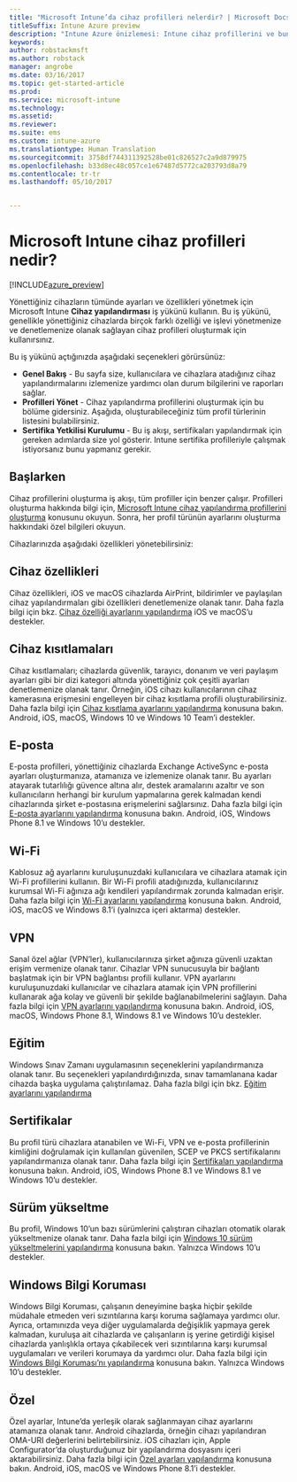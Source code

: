 ```yaml
---
title: "Microsoft Intune’da cihaz profilleri nelerdir? | Microsoft Docs"
titleSuffix: Intune Azure preview
description: "Intune Azure önizlemesi: Intune cihaz profillerini ve bunların şirketinizdeki cihazların yönetilmesine ve korunmasına nasıl yardımcı olabileceğini öğrenin."
keywords: 
author: robstackmsft
ms.author: robstack
manager: angrobe
ms.date: 03/16/2017
ms.topic: get-started-article
ms.prod: 
ms.service: microsoft-intune
ms.technology: 
ms.assetid: 
ms.reviewer: 
ms.suite: ems
ms.custom: intune-azure
ms.translationtype: Human Translation
ms.sourcegitcommit: 3758df744311392528be01c826527c2a9d879975
ms.openlocfilehash: b33d8ec48c057ce1e67487d5772ca203793d8a79
ms.contentlocale: tr-tr
ms.lasthandoff: 05/10/2017


---
```


# <a name="what-are-microsoft-intune-device-profiles"></a>Microsoft Intune cihaz profilleri nedir?

[!INCLUDE[azure_preview](../includes/azure_preview.md)]

Yönettiğiniz cihazların tümünde ayarları ve özellikleri yönetmek için Microsoft Intune **Cihaz yapılandırması** iş yükünü kullanın. Bu iş yükünü, genellikle yönettiğiniz cihazlarda birçok farklı özelliği ve işlevi yönetmenize ve denetlemenize olanak sağlayan cihaz profilleri oluşturmak için kullanırsınız.

Bu iş yükünü açtığınızda aşağıdaki seçenekleri görürsünüz:

- **Genel Bakış** - Bu sayfa size, kullanıcılara ve cihazlara atadığınız cihaz yapılandırmalarını izlemenize yardımcı olan durum bilgilerini ve raporları sağlar.
- **Profilleri Yönet** - Cihaz yapılandırma profillerini oluşturmak için bu bölüme gidersiniz. Aşağıda, oluşturabileceğiniz tüm profil türlerinin listesini bulabilirsiniz.
- **Sertifika Yetkilisi Kurulumu** - Bu iş akışı, sertifikaları yapılandırmak için gereken adımlarda size yol gösterir. Intune sertifika profilleriyle çalışmak istiyorsanız bunu yapmanız gerekir.

## <a name="getting-started"></a>Başlarken

Cihaz profillerini oluşturma iş akışı, tüm profiller için benzer çalışır. Profilleri oluşturma hakkında bilgi için, [Microsoft Intune cihaz yapılandırma profillerini oluşturma](how-to-create-device-profiles.md) konusunu okuyun. Sonra, her profil türünün ayarlarını oluşturma hakkındaki özel bilgileri okuyun.

Cihazlarınızda aşağıdaki özellikleri yönetebilirsiniz:

## <a name="device-features"></a>Cihaz özellikleri

Cihaz özellikleri, iOS ve macOS cihazlarda AirPrint, bildirimler ve paylaşılan cihaz yapılandırmaları gibi özellikleri denetlemenize olanak tanır.
Daha fazla bilgi için bkz. [Cihaz özelliği ayarlarını yapılandırma](how-to-configure-device-features.md) iOS ve macOS’u destekler.

## <a name="device-restrictions"></a>Cihaz kısıtlamaları
Cihaz kısıtlamaları; cihazlarda güvenlik, tarayıcı, donanım ve veri paylaşım ayarları gibi bir dizi kategori altında yönettiğiniz çok çeşitli ayarları denetlemenize olanak tanır. Örneğin, iOS cihazı kullanıcılarının cihaz kamerasına erişmesini engelleyen bir cihaz kısıtlama profili oluşturabilirsiniz.
Daha fazla bilgi için [Cihaz kısıtlama ayarlarını yapılandırma](how-to-configure-device-restrictions.md) konusuna bakın. Android, iOS, macOS, Windows 10 ve Windows 10 Team’i destekler.

## <a name="email"></a>E-posta
E-posta profilleri, yönettiğiniz cihazlarda Exchange ActiveSync e-posta ayarları oluşturmanıza, atamanıza ve izlemenize olanak tanır. Bu ayarları atayarak tutarlılığı güvence altına alır, destek aramalarını azaltır ve son kullanıcıların herhangi bir kurulum yapmalarına gerek kalmadan kendi cihazlarında şirket e-postasına erişmelerini sağlarsınız.
Daha fazla bilgi için [E-posta ayarlarını yapılandırma](how-to-configure-email-settings.md) konusuna bakın. Android, iOS, Windows Phone 8.1 ve Windows 10’u destekler.

## <a name="wi-fi"></a>Wi-Fi
Kablosuz ağ ayarlarını kuruluşunuzdaki kullanıcılara ve cihazlara atamak için Wi-Fi profillerini kullanın. Bir Wi-Fi profili atadığınızda, kullanıcılarınız kurumsal Wi-Fi ağınıza ağı kendileri yapılandırmak zorunda kalmadan erişir.
Daha fazla bilgi için [Wi-Fi ayarlarını yapılandırma](how-to-configure-wi-fi-settings.md) konusuna bakın. Android, iOS, macOS ve Windows 8.1’i (yalnızca içeri aktarma) destekler.

## <a name="vpn"></a>VPN
Sanal özel ağlar (VPN’ler), kullanıcılarınıza şirket ağınıza güvenli uzaktan erişim vermenize olanak tanır. Cihazlar VPN sunucusuyla bir bağlantı başlatmak için bir VPN bağlantısı profili kullanır. VPN ayarlarını kuruluşunuzdaki kullanıcılar ve cihazlara atamak için VPN profillerini kullanarak ağa kolay ve güvenli bir şekilde bağlanabilmelerini sağlayın.
Daha fazla bilgi için [VPN ayarlarını yapılandırma](how-to-configure-vpn-settings.md) konusuna bakın.
Android, iOS, macOS, Windows Phone 8.1, Windows 8.1 ve Windows 10’u destekler.

## <a name="education"></a>Eğitim
Windows Sınav Zamanı uygulamasının seçeneklerini yapılandırmanıza olanak tanır. Bu seçenekleri yapılandırdığınızda, sınav tamamlanana kadar cihazda başka uygulama çalıştırılamaz.
Daha fazla bilgi için bkz. [Eğitim ayarlarını yapılandırma](how-to-configure-education-settings.md)

## <a name="certificates"></a>Sertifikalar
Bu profil türü cihazlara atanabilen ve Wi-Fi, VPN ve e-posta profillerinin kimliğini doğrulamak için kullanılan güvenilen, SCEP ve PKCS sertifikalarını yapılandırmanıza olanak tanır.
Daha fazla bilgi için [Sertifikaları yapılandırma](how-to-configure-certificates.md) konusuna bakın. Android, iOS, Windows Phone 8.1 ve Windows 8.1 ve Windows 10’u destekler.

## <a name="edition-upgrade"></a>Sürüm yükseltme
Bu profil, Windows 10’un bazı sürümlerini çalıştıran cihazları otomatik olarak yükseltmenize olanak tanır. Daha fazla bilgi için [Windows 10 sürüm yükseltmelerini yapılandırma](how-to-configure-windows-10-edition-upgrade.md) konusuna bakın. Yalnızca Windows 10’u destekler.

## <a name="windows-information-protection"></a>Windows Bilgi Koruması
Windows Bilgi Koruması, çalışanın deneyimine başka hiçbir şekilde müdahale etmeden veri sızıntılarına karşı koruma sağlamaya yardımcı olur. Ayrıca, ortamınızda veya diğer uygulamalarda değişiklik yapmaya gerek kalmadan, kuruluşa ait cihazlarda ve çalışanların iş yerine getirdiği kişisel cihazlarda yanlışlıkla ortaya çıkabilecek veri sızıntılarına karşı kurumsal uygulamaları ve verileri korumaya da yardımcı olur.
Daha fazla bilgi için [Windows Bilgi Koruması’nı yapılandırma](how-to-configure-windows-information-protection.md) konusuna bakın. Yalnızca Windows 10’u destekler.

## <a name="custom"></a>Özel
Özel ayarlar, Intune’da yerleşik olarak sağlanmayan cihaz ayarlarını atamanıza olanak tanır. Android cihazlarda, örneğin cihazı yapılandıran OMA-URI değerlerini belirtebilirsiniz. iOS cihazları için, Apple Configurator’da oluşturduğunuz bir yapılandırma dosyasını içeri aktarabilirsiniz.
Daha fazla bilgi için [Özel ayarları yapılandırma](how-to-configure-custom-settings.md) konusuna bakın. Android, iOS, macOS ve Windows Phone 8.1’i destekler.

